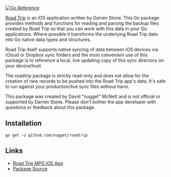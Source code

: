[![Go Reference](https://pkg.go.dev/badge/github.com/nugget/roadtrip.svg)](https://pkg.go.dev/github.com/nugget/roadtrip)

[Road Trip](https://darrensoft.ca/roadtrip/) is an iOS application written by
Darren Stone. This Go package provides methods and functions for reading and
parsing the backup files created by Road Trip so that you can work with this
data in your Go applications. Where possible it transforms the underlying 
Road Trip data into Go native data types and structures.

Road Trip itself supports native syncing of data between iOS devices via iCloud 
or Dropbox sync folders and the most convenient use of this package is to reference
a local, live updating copy of this sync directory on your device/host.

The roadtrip package is strictly read-only and does not allow for the creation of
new records to be pushed into the Road Trip app's data. It's safe to run against your
production/live sync files without harm.

This package was created by David "nugget" McNett and is not official or supported by
Darren Stone. Please don't bother the app developer with questions or feedback about this
package.

## Installation

`go get -u github.com/nugget/roadtrip`


## Links

- [Road Trip MPG iOS App](https://darrensoft.ca/roadtrip/)
- [Package Source](https://github.com/nugget/roadtrip)
